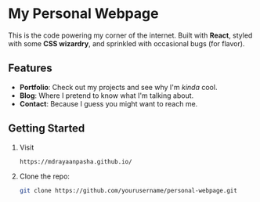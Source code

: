 # My Personal Webpage

This is the code powering my corner of the internet. Built with **React**, styled with some **CSS wizardry**, and sprinkled with occasional bugs (for flavor).

## Features

- **Portfolio**: Check out my projects and see why I'm *kinda* cool.
- **Blog**: Where I pretend to know what I'm talking about.
- **Contact**: Because I guess you might want to reach me.

## Getting Started

1. Visit
   ```bash
   https://mdrayaanpasha.github.io/

2. Clone the repo:
   ```bash
   git clone https://github.com/yourusername/personal-webpage.git

   
